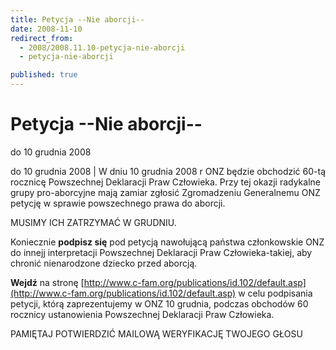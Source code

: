 ```yaml
---
title: Petycja --Nie aborcji--
date: 2008-11-10
redirect_from: 
  - 2008/2008.11.10-petycja-nie-aborcji
  - petycja-nie-aborcji

published: true
---
```




# Petycja --Nie aborcji--

<time>do 10 grudnia 2008</time>

do 10 grudnia 2008 | W dniu 10 grudnia 2008 r ONZ będzie obchodzić 60-tą rocznicę Powszechnej Deklaracji Praw Człowieka. Przy tej okazji radykalne grupy pro-aborcyjne mają zamiar zgłosić Zgromadzeniu Generalnemu ONZ petycję w sprawie powszechnego prawa do aborcji.

MUSIMY ICH ZATRZYMAĆ W GRUDNIU.

Koniecznie **podpisz się** pod petycją nawołującą państwa członkowskie ONZ do innejj interpretacji Powszechnej Deklaracji Praw Człowieka-takiej, aby chronić nienarodzone dziecko przed aborcją.

**Wejdź** na stronę [http://www.c-fam.org/publications/id.102/default.asp](http://www.c-fam.org/publications/id.102/default.asp) w celu podpisania petycji, którą zaprezentujemy w ONZ 10 grudnia, podczas obchodów 60 rocznicy ustanowienia Powszechnej Deklaracji Praw Człowieka.

PAMIĘTAJ POTWIERDZIĆ 
MAILOWĄ WERYFIKACJĘ TWOJEGO GŁOSU



<!--CONTENT FROM OLD SERVER (jos before 2013): do 10 grudnia 2008 | W dniu 10 grudnia 2008 r ONZ będzie obchodzić 60-tą rocznicę Powszechnej Deklaracji Praw Człowieka. Przy tej okazji radykalne grupy pro-aborcyjne mają zamiar zgłosić Zgromadzeniu Generalnemu ONZ petycję w sprawie powszechnego prawa do aborcji.

MUSIMY ICH ZATRZYMAĆ W GRUDNIU.

Koniecznie **podpisz się** pod petycją nawołującą państwa członkowskie ONZ do innejj interpretacji Powszechnej Deklaracji Praw Człowieka-takiej, aby chronić nienarodzone dziecko przed aborcją.

**Wejdź** na stronę [http://www.c-fam.org/publications/id.102/default.asp](http://www.c-fam.org/publications/id.102/default.asp) w celu podpisania petycji, którą zaprezentujemy w ONZ 10 grudnia, podczas obchodów 60 rocznicy ustanowienia Powszechnej Deklaracji Praw Człowieka.

PAMIĘTAJ POTWIERDZIĆ MAILOWĄ WERYFIKACJĘ TWOJEGO GŁOSU


         
-->

<!--{{json:{"created_date":"2008-11-10 13:19:28","publish_down":"0000-00-00 00:00:00","id":"681"}}}-->